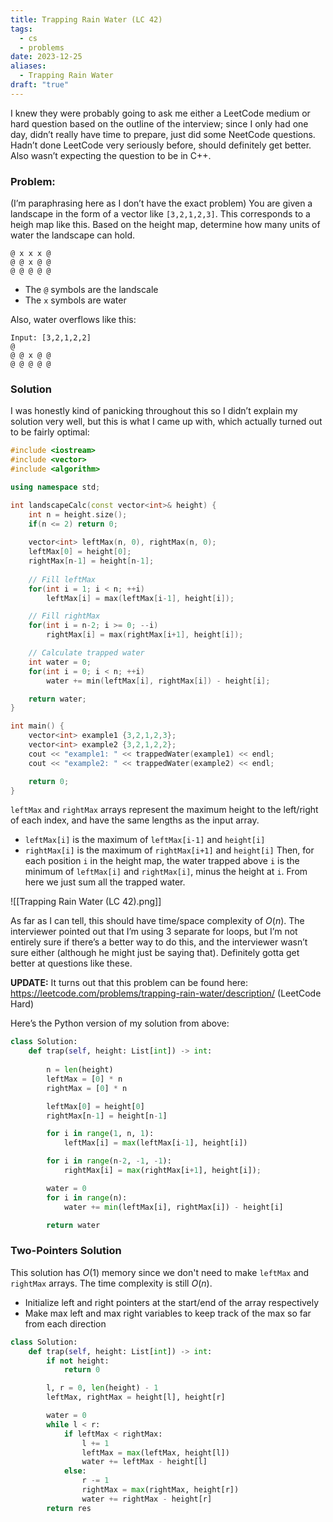 ```yaml
---
title: Trapping Rain Water (LC 42)
tags:
  - cs
  - problems
date: 2023-12-25
aliases:
  - Trapping Rain Water
draft: "true"
---
```

I knew they were probably going to ask me either a LeetCode medium or hard question based on the outline of the interview; since I only had one day, didn’t really have time to prepare, just did some NeetCode questions. Hadn’t done LeetCode very seriously before, should definitely get better. Also wasn’t expecting the question to be in C++.

### Problem:
(I’m paraphrasing here as I don’t have the exact problem)
You are given a landscape in the form of a vector like `[3,2,1,2,3]`. This corresponds to a heigh map like this. Based on the height map, determine how many units of water the landscape can hold.
```
@ x x x @
@ @ x @ @
@ @ @ @ @
```
- The `@` symbols are the landscale
- The `x` symbols are water

Also, water overflows like this:
```
Input: [3,2,1,2,2]
@ 
@ @ x @ @
@ @ @ @ @
```

### Solution
I was honestly kind of panicking throughout this so I didn’t explain my solution very well, but this is what I came up with, which actually turned out to be fairly optimal:

```cpp
#include <iostream>
#include <vector>
#include <algorithm>

using namespace std;

int landscapeCalc(const vector<int>& height) {
    int n = height.size();
    if(n <= 2) return 0;
    
    vector<int> leftMax(n, 0), rightMax(n, 0);
    leftMax[0] = height[0];
    rightMax[n-1] = height[n-1];
    
    // Fill leftMax
    for(int i = 1; i < n; ++i)
        leftMax[i] = max(leftMax[i-1], height[i]);

    // Fill rightMax
    for(int i = n-2; i >= 0; --i)
        rightMax[i] = max(rightMax[i+1], height[i]);

    // Calculate trapped water
    int water = 0;
    for(int i = 0; i < n; ++i)
        water += min(leftMax[i], rightMax[i]) - height[i];

    return water;
}

int main() {
    vector<int> example1 {3,2,1,2,3};
    vector<int> example2 {3,2,1,2,2};
    cout << "example1: " << trappedWater(example1) << endl;
    cout << "example2: " << trappedWater(example2) << endl;

    return 0;
}

```

`leftMax` and `rightMax` arrays represent the maximum height to the left/right of each index, and have the same lengths as the input array.
- `leftMax[i]` is the maximum of `leftMax[i-1]` and `height[i]`
- `rightMax[i]` is the maximum of `rightMax[i+1]` and `height[i]`
Then, for each position `i` in the height map, the water trapped above `i` is the minimum of `leftMax[i]` and `rightMax[i]`, minus the height at `i`. From here we just sum all the trapped water.

![[Trapping Rain Water (LC 42).png]]

As far as I can tell, this should have time/space complexity of $O(n)$. The interviewer pointed out that I’m using 3 separate for loops, but I’m not entirely sure if there’s a better way to do this, and the interviewer wasn’t sure either (although he might just be saying that). Definitely gotta get better at questions like these.

**UPDATE:** It turns out that this problem can be found here: https://leetcode.com/problems/trapping-rain-water/description/ (LeetCode Hard)

Here’s the Python version of my solution from above:
```python
class Solution:
    def trap(self, height: List[int]) -> int:
        
        n = len(height)
        leftMax = [0] * n
        rightMax = [0] * n

        leftMax[0] = height[0]
        rightMax[n-1] = height[n-1]

        for i in range(1, n, 1):
            leftMax[i] = max(leftMax[i-1], height[i])

        for i in range(n-2, -1, -1):
            rightMax[i] = max(rightMax[i+1], height[i]);

        water = 0
        for i in range(n):
            water += min(leftMax[i], rightMax[i]) - height[i]

        return water
```

### Two-Pointers Solution
This solution has $O(1)$ memory since we don't need to make `leftMax` and `rightMax` arrays. The time complexity is still $O(n)$.

- Initialize left and right pointers at the start/end of the array respectively
- Make max left and max right variables to keep track of the max so far from each direction

```python
class Solution:
    def trap(self, height: List[int]) -> int:
        if not height:
            return 0

        l, r = 0, len(height) - 1
        leftMax, rightMax = height[l], height[r]

        water = 0
        while l < r:
            if leftMax < rightMax:
                l += 1
                leftMax = max(leftMax, height[l])
                water += leftMax - height[l]
            else:
                r -= 1
                rightMax = max(rightMax, height[r])
                water += rightMax - height[r]
        return res
```
